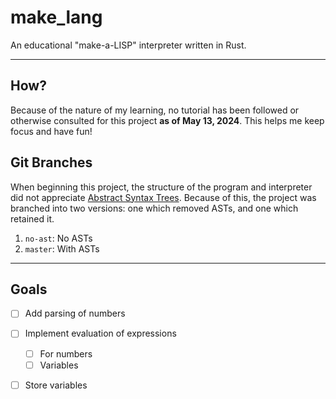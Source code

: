 # make_lang

An educational "make-a-LISP" interpreter written in Rust.

--- 

## How?

Because of the nature of my learning, no tutorial has been followed or otherwise consulted for this project **as of May 13, 2024**. This helps me keep focus and have fun!

## Git Branches

When beginning this project, the structure of the program and interpreter did not appreciate [Abstract Syntax Trees](https://en.wikipedia.org/wiki/Abstract_syntax_tree). Because of this, the project was branched into two versions: one which removed ASTs, and one which retained it.

1. `no-ast`: No ASTs
2. `master`: With ASTs

--- 

## Goals

- [ ] Add parsing of numbers
- [ ] Implement evaluation of expressions
    - [ ] For numbers
    - [ ] Variables
- [ ] Store variables

